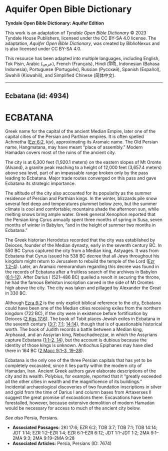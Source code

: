 # Aquifer Open Bible Dictionary

**Tyndale Open Bible Dictionary: Aquifer Edition**

This work is an adaptation of *Tyndale Open Bible Dictionary* © 2023 Tyndale House Publishers, licensed under the CC BY\-SA 4\.0 license. The adaptation, *Aquifer Open Bible Dictionary*, was created by BiblioNexus and is also licensed under CC BY\-SA 4\.0\.

This resource has been adapted into multiple languages, including English, Tok Pisin, Arabic (عربي), French (Français), Hindi (हिंदी), Indonesian (Bahasa Indonesia), Portuguese (Português), Russian (Русский), Spanish (Español), Swahili (Kiswahili), and Simplified Chinese (简体中文).



--------------------------------

## Ecbatana (id: 4934)

ECBATANA
========

Greek name for the capital of the ancient Median Empire, later one of the capital cities of the Persian and Parthian empires. It is often spelled Achmetha ([Ezr 6:2](https://ref.ly/Ezra6:2), kjv), approximating its Aramaic name. The Old Persian name, Hangmatana, may have meant “place of assembly.” Modern Hamadan covers most of the ruins of the ancient city.

The city is at 6,300 feet (1,920\.1 meters) on the eastern slopes of Mt Oronte (Alvand), a granite peak reaching to a height of 12,000 feet (3,657\.4 meters) above sea level, part of an impassable range broken only by the pass leading to Ecbatana. Major trade routes converged on this pass and gave Ecbatana its strategic importance.

The altitude of the city also accounted for its popularity as the summer residence of Persian and Parthian kings. In the winter, blizzards pile snow several feet deep and temperatures plummet below zero, but the summer climate is cool and comfortable; mountains shade the afternoon sun, while melting snows bring ample water. Greek general Xenophon reported that the Persian king Cyrus annually spent three months of spring in Susa, seven months of winter in Babylon, “and in the height of summer two months in Ecbatana.”

The Greek historian Herodotus recorded that the city was established by Deioces, founder of the Median dynasty, early in the seventh century BC. In 550 BC Cyrus captured the city from a Median king, Astyages. It was from Ecbatana that Cyrus issued his 538 BC decree that all Jews throughout his kingdom might return to Jerusalem to rebuild the temple of the Lord ([Ezr 1:2–4](https://ref.ly/Ezra1:2-Ezra1:4)). Later, an Aramaic memorandum regarding this decree was found in the records of Ecbatana after a fruitless search of the archives in Babylon ([6:1–12](https://ref.ly/Ezra6:1-Ezra6:12)). After Darius I (521–486 BC) quelled a revolt in securing the throne, he had the famous Behistun inscription carved in the side of Mt Orontes high above the city. The city was taken and pillaged by Alexander the Great in 330 BC.

Although [Ezra 6:2](https://ref.ly/Ezra6:2) is the only explicit biblical reference to the city, Ecbatana could have been one of the Median cities receiving exiles from the northern kingdom (722 BC), if the city were in existence before fortification by Deioces ([2 Kgs 17:6](https://ref.ly/2Kgs17:6)). The book of Tobit places Jewish exiles in Ecbatana in the seventh century ([3:7](https://ref.ly/Tob3:7); [7:1](https://ref.ly/Tob7:1); [14:14](https://ref.ly/Tob14:14)), though that is of questionable historical worth. The book of Judith records a battle between a Median king, Arphaxad, and an Assyrian king, Nebuchadnezzar, in which the Assyrians capture Ecbatana ([1:1–2, 14](https://ref.ly/Jdt1:1-Jdt1:2,Jdt1:14)), but the account is dubious because the identity of those kings is unknown. Antiochus Epiphanes may have died there in 164 BC ([2 Macc 9:1–3, 19–28](https://ref.ly/2Macc9:1-2Macc9:3,2Macc9:19-2Macc9:28)).

Ecbatana is the only one of the three Persian capitals that has yet to be completely excavated, since it lies partly within the modern city of Hamadan, Iran. Ancient Greek authors gave elaborate descriptions of the city and its wealth. Polybius, for example, reported that it “greatly exceeded all the other cities in wealth and the magnificence of its buildings.” Incidental archaeological discoveries of two foundation inscriptions in silver and gold from the time of Darius I and column bases from Artaxerxes II suggest the great promise of excavations there. Excavations have been forestalled, however, because extensive demolition of modern Hamadan would be necessary for access to much of the ancient city below.

*See also* Persia, Persians.

* **Associated Passages:** 2KI 17:6; EZR 6:2; TOB 3:7; TOB 7:1; TOB 14:14; JDT 1:14; EZR 1:2–EZR 1:4; EZR 6:1–EZR 6:12; JDT 1:1–JDT 1:2; 2MA 9:1–2MA 9:3; 2MA 9:19–2MA 9:28
* **Associated Articles:** Persia, Persians (ID: 7674)

